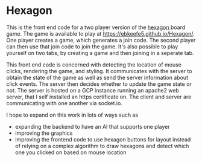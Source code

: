 # Hexagon
This is the front end code for a two player version of the <a href="https://en.wikipedia.org/wiki/Hex_(board_game)"> hexagon </a> board game. The game is available to play at 
https://ebkeefe5.github.io/Hexagon/. One player creates a game, which generates a join code. The second player can then use that join code to join the game. It's also possible to play yourself on two tabs, by creating a game
and then joining in a seperate tab.

This front end code is concerned with detecting the location of mouse clicks, rendering the game, and styling. It communicates with the server to obtain the state of the game as well as send the server information about click events. The server then decides whether to update the game state or not. The server is hosted on a GCP instance running an apache2 web server, that I self installed an https certificate on. The client and server are communicating with one another via socket.io. 

I hope to expand on this work in lots of ways such as 
* expanding the backend to have an AI that supports one player
* improving the graphics
* improving the frontend code to use hexagon buttons for layout instead of relying on a complex algorithm to draw hexagons and detect which one you clicked on based on mouse location 
